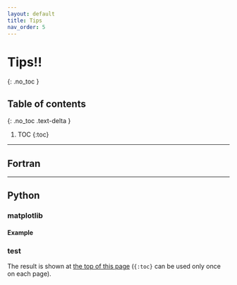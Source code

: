 ```yaml
---
layout: default
title: Tips
nav_order: 5
---
```


# Tips!!
{: .no_toc }

## Table of contents
{: .no_toc .text-delta }

1. TOC
{:toc}

---

## Fortran


---

## Python



### matplotlib

#### Example

### test

The result is shown at [the top of this page](#navigation-structure) (`{:toc}` can be used only once on each page).
